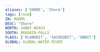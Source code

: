 ```yaml
---
aliases: ['SHORE', 'Shore']
tags: [room]
IN: ROOMS
DESC: "Shore"
NORTH: SANDY-BEACH
SOUTH: ARAGAIN-FALLS
FLAGS: ['RLANDBIT', 'SACREDBIT', 'ONBIT']
GLOBAL: GLOBAL-WATER RIVER
---
```

